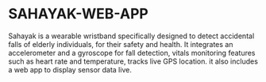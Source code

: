 # SAHAYAK-WEB-APP
 Sahayak is a wearable wristband specifically designed to detect accidental falls of elderly individuals, for their safety and health. It integrates an accelerometer and a gyroscope for fall detection, vitals monitoring features such as heart rate and temperature, tracks live GPS location. it also includes a web app to display sensor data live.
